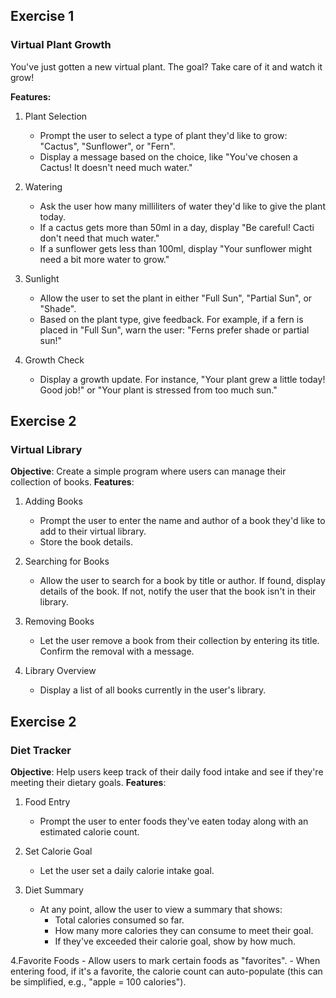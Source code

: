## Exercise 1


### Virtual Plant Growth

You've just gotten a new virtual plant. The goal? Take care of it and watch it grow!

**Features:**

1. Plant Selection
    - Prompt the user to select a type of plant they'd like to grow: "Cactus", "Sunflower", or "Fern".
    - Display a message based on the choice, like "You've chosen a Cactus! It doesn't need much water."

2. Watering
    - Ask the user how many milliliters of water they'd like to give the plant today.
    - If a cactus gets more than 50ml in a day, display "Be careful! Cacti don't need that much water."
    - If a sunflower gets less than 100ml, display "Your sunflower might need a bit more water to grow."

3. Sunlight
    - Allow the user to set the plant in either "Full Sun", "Partial Sun", or "Shade".
    - Based on the plant type, give feedback. For example, if a fern is placed in "Full Sun", warn the user: "Ferns prefer shade or partial sun!"

4. Growth Check
    - Display a growth update. For instance, "Your plant grew a little today! Good job!" or "Your plant is stressed from too much sun."


## Exercise 2

### Virtual Library

**Objective**: Create a simple program where users can manage their collection of books.
**Features**:

1. Adding Books
    - Prompt the user to enter the name and author of a book they'd like to add to their virtual library.
    - Store the book details.

2. Searching for Books
    - Allow the user to search for a book by title or author.
    If found, display details of the book. If not, notify the user that the book isn't in their library.

3. Removing Books
    - Let the user remove a book from their collection by entering its title.
    Confirm the removal with a message.

4. Library Overview
    - Display a list of all books currently in the user's library.


## Exercise 2

### Diet Tracker


**Objective**: Help users keep track of their daily food intake and see if they're meeting their dietary goals.
**Features**:

1. Food Entry
    - Prompt the user to enter foods they've eaten today along with an estimated calorie count.

2. Set Calorie Goal
    - Let the user set a daily calorie intake goal.

3. Diet Summary
    - At any point, allow the user to view a summary that shows:
        - Total calories consumed so far.
        - How many more calories they can consume to meet their goal.
        - If they've exceeded their calorie goal, show by how much.

4.Favorite Foods
    - Allow users to mark certain foods as "favorites".
    - When entering food, if it's a favorite, the calorie count can auto-populate (this can be simplified, e.g., "apple = 100 calories").


